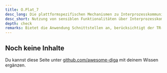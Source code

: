 ```yaml
---
title: O.Plat_7
desc_long: Die plattformspezifischen Mechanismen zu Interprozesskommunikation DÜRFEN NICHT zum Austausch von sensiblen Daten genutzt werden, sofern sie nicht zur Erfüllung des primären Zwecks der Anwendung erforderlich sind.
desc_short: Nutzung von sensiblen Funktionalitäten über Interprozesskommunikation.
depth: check
remarks: Bietet die Anwendung Schnittstellen an, berücksichtigt der TR-Prüfer deren Ausnutzbarkeit in der Risikoanalyse. Gemäß A.OperatingSystem wird insbesondere angenommen, dass für das Betriebssystem Funktionen zur Interprozesskommunikation bereitstehen, für die Regeln zur Isolation der Kommunikation gesetzt werden können.
---
```


## Noch keine Inhalte

Du kannst diese Seite unter [github.com/awesome-diga](https://github.com/awesome-diga/tr-faq) mit deinem Wissen ergänzen.
